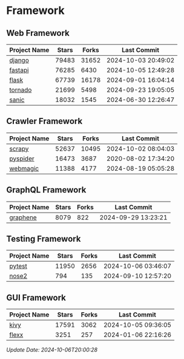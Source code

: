 # Framework

## Web Framework
| Project Name | Stars | Forks | Last Commit |
| ------------ | ----- | ----- | ----------- |
| [django](https://github.com/django/django) | 79483 | 31652 | 2024-10-03 20:49:02 |
| [fastapi](https://github.com/fastapi/fastapi) | 76285 | 6430 | 2024-10-05 12:49:28 |
| [flask](https://github.com/pallets/flask) | 67739 | 16178 | 2024-09-01 16:04:14 |
| [tornado](https://github.com/tornadoweb/tornado) | 21699 | 5498 | 2024-09-23 19:05:05 |
| [sanic](https://github.com/sanic-org/sanic) | 18032 | 1545 | 2024-06-30 12:26:47 |

## Crawler Framework
| Project Name | Stars | Forks | Last Commit |
| ------------ | ----- | ----- | ----------- |
| [scrapy](https://github.com/scrapy/scrapy) | 52637 | 10495 | 2024-10-02 08:04:03 |
| [pyspider](https://github.com/binux/pyspider) | 16473 | 3687 | 2020-08-02 17:34:20 |
| [webmagic](https://github.com/code4craft/webmagic) | 11388 | 4177 | 2024-08-19 05:05:28 |

## GraphQL Framework
| Project Name | Stars | Forks | Last Commit |
| ------------ | ----- | ----- | ----------- |
| [graphene](https://github.com/graphql-python/graphene) | 8079 | 822 | 2024-09-29 13:23:21 |

## Testing Framework
| Project Name | Stars | Forks | Last Commit |
| ------------ | ----- | ----- | ----------- |
| [pytest](https://github.com/pytest-dev/pytest) | 11950 | 2656 | 2024-10-06 03:46:07 |
| [nose2](https://github.com/nose-devs/nose2) | 794 | 135 | 2024-09-10 12:57:20 |

## GUI Framework
| Project Name | Stars | Forks | Last Commit |
| ------------ | ----- | ----- | ----------- |
| [kivy](https://github.com/kivy/kivy) | 17591 | 3062 | 2024-10-05 09:36:05 |
| [flexx](https://github.com/flexxui/flexx) | 3251 | 257 | 2024-01-06 22:16:26 |

*Update Date: 2024-10-06T20:00:28*